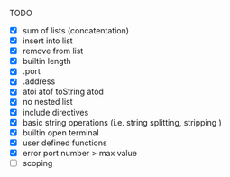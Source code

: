 TODO
* [x] sum of lists (concatentation)
* [x] insert into list
* [x] remove from list
* [x] builtin length
* [x] .port
* [x] .address
* [x] atoi atof toString atod
* [x] no nested list
* [x] include directives
* [x] basic string operations (i.e. string splitting, stripping )
* [x] builtin open terminal
* [x] user defined functions
* [x] error port number > max value
* [ ] scoping
